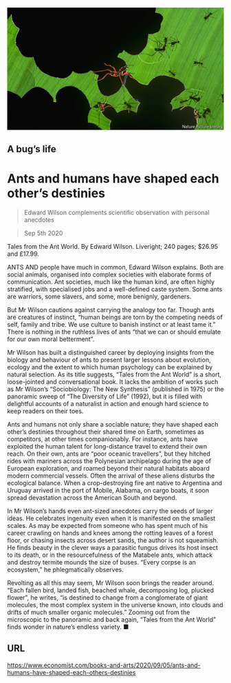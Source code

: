 ![](./images/20200905_BKP010_0.jpg)

## A bug’s life

# Ants and humans have shaped each other’s destinies

> Edward Wilson complements scientific observation with personal anecdotes

> Sep 5th 2020

Tales from the Ant World. By Edward Wilson. Liveright; 240 pages; $26.95 and £17.99.

ANTS AND people have much in common, Edward Wilson explains. Both are social animals, organised into complex societies with elaborate forms of communication. Ant societies, much like the human kind, are often highly stratified, with specialised jobs and a well-defined caste system. Some ants are warriors, some slavers, and some, more benignly, gardeners.

But Mr Wilson cautions against carrying the analogy too far. Though ants are creatures of instinct, “human beings are torn by the competing needs of self, family and tribe. We use culture to banish instinct or at least tame it.” There is nothing in the ruthless lives of ants “that we can or should emulate for our own moral betterment”.

Mr Wilson has built a distinguished career by deploying insights from the biology and behaviour of ants to present larger lessons about evolution, ecology and the extent to which human psychology can be explained by natural selection. As its title suggests, “Tales from the Ant World” is a short, loose-jointed and conversational book. It lacks the ambition of works such as Mr Wilson’s “Sociobiology: The New Synthesis” (published in 1975) or the panoramic sweep of “The Diversity of Life” (1992), but it is filled with delightful accounts of a naturalist in action and enough hard science to keep readers on their toes.

Ants and humans not only share a sociable nature; they have shaped each other’s destinies throughout their shared time on Earth, sometimes as competitors, at other times companionably. For instance, ants have exploited the human talent for long-distance travel to extend their own reach. On their own, ants are “poor oceanic travellers”, but they hitched rides with mariners across the Polynesian archipelago during the age of European exploration, and roamed beyond their natural habitats aboard modern commercial vessels. Often the arrival of these aliens disturbs the ecological balance. When a crop-destroying fire ant native to Argentina and Uruguay arrived in the port of Mobile, Alabama, on cargo boats, it soon spread devastation across the American South and beyond.

In Mr Wilson’s hands even ant-sized anecdotes carry the seeds of larger ideas. He celebrates ingenuity even when it is manifested on the smallest scales. As may be expected from someone who has spent much of his career crawling on hands and knees among the rotting leaves of a forest floor, or chasing insects across desert sands, the author is not squeamish. He finds beauty in the clever ways a parasitic fungus drives its host insect to its death, or in the resourcefulness of the Matabele ants, which attack and destroy termite mounds the size of buses. “Every corpse is an ecosystem,” he phlegmatically observes.

Revolting as all this may seem, Mr Wilson soon brings the reader around. “Each fallen bird, landed fish, beached whale, decomposing log, plucked flower”, he writes, “is destined to change from a conglomerate of giant molecules, the most complex system in the universe known, into clouds and drifts of much smaller organic molecules.” Zooming out from the microscopic to the panoramic and back again, “Tales from the Ant World” finds wonder in nature’s endless variety. ■

## URL

https://www.economist.com/books-and-arts/2020/09/05/ants-and-humans-have-shaped-each-others-destinies
